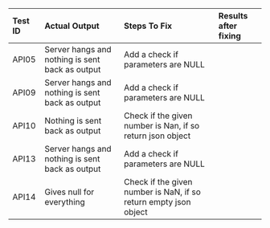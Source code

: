 |Test ID|Actual Output|Steps To Fix|Results after fixing|
|:-|:-|:-|:-|
|API05|Server hangs and nothing is sent back as output|Add a check if parameters are NULL||
|API09|Server hangs and nothing is sent back as output|Add a check if parameters are NULL||
|API10|Nothing is sent back as output|Check if the given number is Nan, if so return json object||
|API13|Server hangs and nothing is sent back as output|Add a check if parameters are NULL||
|API14|Gives null for everything|Check if the given number is NaN, if so return empty json object||